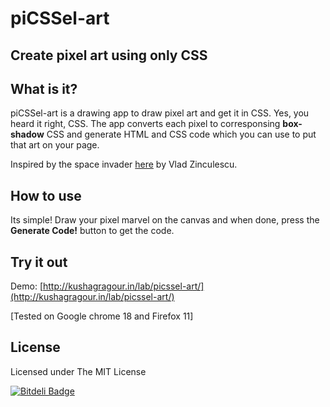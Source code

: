 piCSSel-art
=======
Create pixel art using only CSS
--------



What is it?
-----------

piCSSel-art is a drawing app to draw pixel art and get it in CSS. Yes, you heard it right, CSS. The  app converts each pixel to corresponsing **box-shadow** CSS and generate HTML and CSS code which you can use to put that art on your page.

Inspired by the space invader [here](http://css-tricks.com/examples/ShapesOfCSS/) by Vlad Zinculescu.

How to use
-----

Its simple! Draw your pixel marvel on the canvas and when done, press the **Generate Code!** button to get the code.

Try it out
------------
Demo: [http://kushagragour.in/lab/picssel-art/](http://kushagragour.in/lab/picssel-art/)

[Tested on Google chrome 18 and Firefox 11]


License
-------

Licensed under The MIT License





[![Bitdeli Badge](https://d2weczhvl823v0.cloudfront.net/chinchang/picssel-art/trend.png)](https://bitdeli.com/free "Bitdeli Badge")

